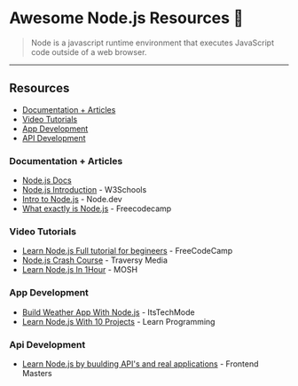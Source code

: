 # Awesome Node.js Resources 🎉

> Node is a javascript runtime environment that executes JavaScript code outside of a web browser.
____

## Resources
- [Documentation + Articles](#docs-article)
- [Video Tutorials](#vid-tutorial)
- [App Development](#app-dev)
- [API Development](#api-dev) 

### <a name="docs-article"></a> Documentation + Articles
- [Node.js Docs](https://nodejs.org/en/docs/)
- [Node.js Introduction](https://www.w3schools.com/nodejs/nodejs_intro.asp) - W3Schools
- [Intro to Node.js](https://nodejs.dev/) - Node.dev
- [What exactly is Node.js](https://www.google.com/amp/s/www.freecodecamp.org/news/what-exactly-is-node-js-ae36e97449f5/amp/) - Freecodecamp

### <a name="vid-tutorial"></a> Video Tutorials
- [Learn Node.js Full tutorial for begineers](https://youtube.com/watch?v=RLtyhwFtXQA) - FreeCodeCamp
- [Node.js Crash Course](https://youtube.com/watch?v=fBNz5xF-Kx4) - Traversy Media
- [Learn Node.js In 1Hour](https://youtube.com/watch?v=TlB_eWDSMt4) - MOSH

### <a name="app-dev"></a> App Development
- [Build Weather App With Node.js](https://youtube.com/watch?v=PFJHQ2g6s0k) - ItsTechMode
- [Learn Node.js With 10 Projects](https://youtube.com/playlist?list=PLx9YLpPjw0mgbAMF1T4pZY_4tLee-uOyC) - Learn Programming

### <a name="api-dev"></a> Api Development
- [Learn Node.js by buulding API's and real applications](https://frontendmasters.com/learn/node-js/) - Frontend Masters